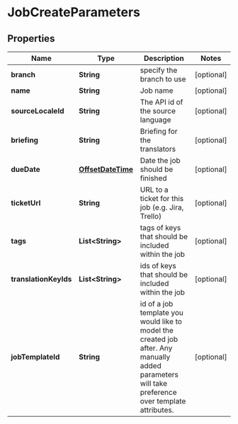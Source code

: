 

# JobCreateParameters

## Properties

Name | Type | Description | Notes
------------ | ------------- | ------------- | -------------
**branch** | **String** | specify the branch to use |  [optional]
**name** | **String** | Job name |  [optional]
**sourceLocaleId** | **String** | The API id of the source language |  [optional]
**briefing** | **String** | Briefing for the translators |  [optional]
**dueDate** | [**OffsetDateTime**](OffsetDateTime.md) | Date the job should be finished |  [optional]
**ticketUrl** | **String** | URL to a ticket for this job (e.g. Jira, Trello) |  [optional]
**tags** | **List&lt;String&gt;** | tags of keys that should be included within the job |  [optional]
**translationKeyIds** | **List&lt;String&gt;** | ids of keys that should be included within the job |  [optional]
**jobTemplateId** | **String** | id of a job template you would like to model the created job after. Any manually added parameters will take preference over template attributes. |  [optional]



